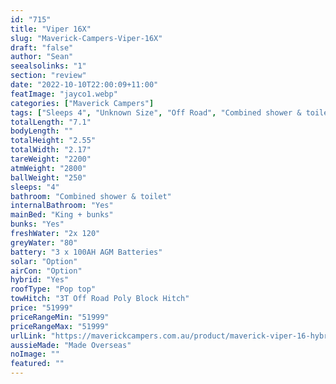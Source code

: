 ```yaml
---
id: "715"
title: "Viper 16X"
slug: "Maverick-Campers-Viper-16X"
draft: "false"
author: "Sean"
seealsolinks: "1"
section: "review"
date: "2022-10-10T22:00:09+11:00"
featImage: "jayco1.webp"
categories: ["Maverick Campers"]
tags: ["Sleeps 4", "Unknown Size", "Off Road", "Combined shower & toilet", "Pop top", "50 - 60k"]
totalLength: "7.1"
bodyLength: ""
totalHeight: "2.55"
totalWidth: "2.17"
tareWeight: "2200"
atmWeight: "2800"
ballWeight: "250"
sleeps: "4"
bathroom: "Combined shower & toilet"
internalBathroom: "Yes"
mainBed: "King + bunks"
bunks: "Yes"
freshWater: "2x 120"
greyWater: "80"
battery: "3 x 100AH AGM Batteries"
solar: "Option"
airCon: "Option"
hybrid: "Yes"
roofType: "Pop top"
towHitch: "3T Off Road Poly Block Hitch"
price: "51999"
priceRangeMin: "51999"
priceRangeMax: "51999"
urlLink: "https://maverickcampers.com.au/product/maverick-viper-16-hybrid-caravan/"
aussieMade: "Made Overseas"
noImage: ""
featured: ""
---
```

